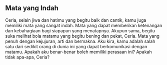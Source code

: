## Mata yang Indah

Ceria, selain jiwa dan hatimu yang begitu baik dan cantik, kamu juga memiliki mata yang sangat indah.
Mata yang dapat memberikan ketenangan dan kebahagiaan bagi siapapun yang menatapnya.
Akupun sama, begitu suka melihat bola matamu yang begitu bening dan pekat, Ceria. 
Mata yang penuh dengan kejujuran, arti dan bermakna. Aku kira, kamu adalah salah satu dari sedikit orang di dunia ini yang dapat berkomunikasi dengan matamu.
Apakah aku benar-benar boleh memiliki perasaan ini? Apakah tidak apa-apa, Ceria?

